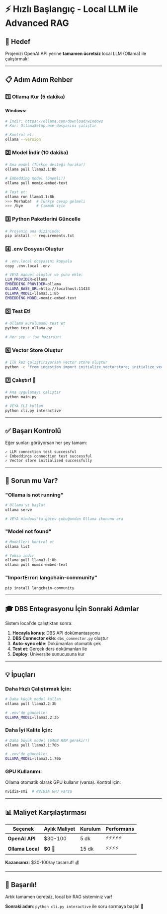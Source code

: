 # ⚡ Hızlı Başlangıç - Local LLM ile Advanced RAG

## 🎯 Hedef
Projenizi OpenAI API yerine **tamamen ücretsiz** local LLM (Ollama) ile çalıştırmak!

---

## 📋 Adım Adım Rehber

### 1️⃣ Ollama Kur (5 dakika)

#### Windows:
```bash
# İndir: https://ollama.com/download/windows
# Kur: OllamaSetup.exe dosyasını çalıştır

# Kontrol et:
ollama --version
```

### 2️⃣ Model İndir (10 dakika)

```bash
# Ana model (Türkçe desteği harika!)
ollama pull llama3.1:8b

# Embedding model (önemli!)
ollama pull nomic-embed-text

# Test et:
ollama run llama3.1:8b
>>> Merhaba!  # Türkçe cevap gelmeli
>>> /bye      # Çıkmak için
```

### 3️⃣ Python Paketlerini Güncelle

```bash
# Projenin ana dizininde:
pip install -r requirements.txt
```

### 4️⃣ .env Dosyası Oluştur

```bash
# .env.local dosyasını kopyala
copy .env.local .env

# VEYA manuel oluştur ve şunu ekle:
LLM_PROVIDER=ollama
EMBEDDING_PROVIDER=ollama
OLLAMA_BASE_URL=http://localhost:11434
OLLAMA_MODEL=llama3.1:8b
EMBEDDING_MODEL=nomic-embed-text
```

### 5️⃣ Test Et!

```bash
# Ollama kurulumunu test et
python test_ollama.py

# Her şey ✅ ise hazırsın!
```

### 6️⃣ Vector Store Oluştur

```bash
# İlk kez çalıştırıyorsan vector store oluştur
python -c "from ingestion import initialize_vectorstore; initialize_vectorstore()"
```

### 7️⃣ Çalıştır! 🚀

```bash
# Ana uygulamayı çalıştır
python main.py

# VEYA CLI kullan
python cli.py interactive
```

---

## ✅ Başarı Kontrolü

Eğer şunları görüyorsan her şey tamam:

```
✓ LLM connection test successful
✓ Embeddings connection test successful
✓ Vector store initialized successfully
```

---

## 🐛 Sorun mu Var?

### "Ollama is not running"
```bash
# Ollama'yı başlat
ollama serve

# VEYA Windows'ta görev çubuğundan Ollama ikonunu ara
```

### "Model not found"
```bash
# Modelleri kontrol et
ollama list

# Yoksa indir
ollama pull llama3.1:8b
ollama pull nomic-embed-text
```

### "ImportError: langchain-community"
```bash
pip install langchain-community
```

---

## 🎓 DBS Entegrasyonu İçin Sonraki Adımlar

Sistem local'de çalıştıktan sonra:

1. **Hocayla konuş**: DBS API dokümantasyonu
2. **DBS Connector ekle**: `dbs_connector.py` oluştur
3. **Auto-sync ekle**: Dokümanları otomatik çek
4. **Test et**: Gerçek ders dokümanları ile
5. **Deploy**: Üniversite sunucusuna kur

---

## 💡 İpuçları

### Daha Hızlı Çalıştırmak İçin:
```bash
# Daha küçük model kullan
ollama pull llama3.2:3b

# .env'de güncelle:
OLLAMA_MODEL=llama3.2:3b
```

### Daha İyi Kalite İçin:
```bash
# Daha büyük model (64GB RAM gerekir!)
ollama pull llama3.1:70b

# .env'de güncelle:
OLLAMA_MODEL=llama3.1:70b
```

### GPU Kullanımı:
Ollama otomatik olarak GPU kullanır (varsa). Kontrol için:
```bash
nvidia-smi  # NVIDIA GPU varsa
```

---

## 📊 Maliyet Karşılaştırması

| Seçenek | Aylık Maliyet | Kurulum | Performans |
|---------|---------------|---------|------------|
| **OpenAI API** | $30-100 | 5 dk | ⚡⚡⚡⚡⚡ |
| **Ollama Local** | **$0** 🎉 | 15 dk | ⚡⚡⚡⚡ |

**Kazancınız**: $30-100/ay tasarruf! 💰

---

## 🎉 Başarılı!

Artık tamamen ücretsiz, local bir RAG sisteminiz var!

**Sonraki adım**: `python cli.py interactive` ile soru sormaya başla! 🚀


